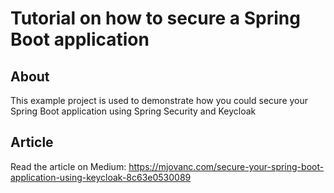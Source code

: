 #  Tutorial on how to secure a Spring Boot application 

## About

This example project is used to demonstrate how you could secure your Spring Boot application using Spring Security and Keycloak

## Article

Read the article on Medium: https://mjovanc.com/secure-your-spring-boot-application-using-keycloak-8c63e0530089
